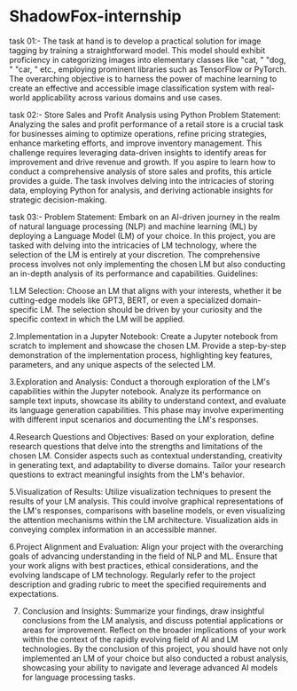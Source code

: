 # ShadowFox-internship

task 01:- The task at hand is to develop a practical solution for image
tagging by training a straightforward model. This model should
exhibit proficiency in categorizing images into elementary classes
like "cat,
" "dog,
" "car,
" etc., employing prominent libraries such as
TensorFlow or PyTorch. The overarching objective is to harness the
power of machine learning to create an effective and accessible
image classification system with real-world applicability across
various domains and use cases.

task 02:- Store Sales and Profit Analysis using Python
Problem Statement: Analyzing the sales and profit performance of a
retail store is a crucial task for businesses aiming to optimize
operations, refine pricing strategies, enhance marketing efforts, and
improve inventory management. This challenge requires leveraging
data-driven insights to identify areas for improvement and drive
revenue and growth. If you aspire to learn how to conduct a
comprehensive analysis of store sales and profits, this article
provides a guide. The task involves delving into the intricacies of
storing data, employing Python for analysis, and deriving actionable
insights for strategic decision-making.

task 03:- Problem Statement: Embark on an AI-driven journey in the realm of
natural language processing (NLP) and machine learning (ML) by
deploying a Language Model (LM) of your choice. In this project, you
are tasked with delving into the intricacies of LM technology, where
the selection of the LM is entirely at your discretion. The
comprehensive process involves not only implementing the chosen LM
but also conducting an in-depth analysis of its performance and
capabilities.
Guidelines:

1.LM Selection: Choose an LM that aligns with your interests, whether
it be cutting-edge models like GPT3, BERT, or even a specialized
domain-specific LM. The selection should be driven by your curiosity
and the specific context in which the LM will be applied.

2.Implementation in a Jupyter Notebook: Create a Jupyter notebook
from scratch to implement and showcase the chosen LM. Provide a
step-by-step demonstration of the implementation process,
highlighting key features, parameters, and any unique aspects of the
selected LM.

3.Exploration and Analysis: Conduct a thorough exploration of the
LM's capabilities within the Jupyter notebook. Analyze its
performance on sample text inputs, showcase its ability to understand
context, and evaluate its language generation capabilities. This phase
may involve experimenting with different input scenarios and
documenting the LM's responses.

4.Research Questions and Objectives: Based on your exploration,
define research questions that delve into the strengths and limitations
of the chosen LM. Consider aspects such as contextual
understanding, creativity in generating text, and adaptability to
diverse domains. Tailor your research questions to extract meaningful
insights from the LM's behavior.

5.Visualization of Results: Utilize visualization techniques to present
the results of your LM analysis. This could involve graphical
representations of the LM's responses, comparisons with baseline
models, or even visualizing the attention mechanisms within the LM
architecture. Visualization aids in conveying complex information in
an accessible manner.

6.Project Alignment and Evaluation: Align your project with the
overarching goals of advancing understanding in the field of NLP and
ML. Ensure that your work aligns with best practices, ethical
considerations, and the evolving landscape of LM technology.
Regularly refer to the project description and grading rubric to meet
the specified requirements and expectations.

7. Conclusion and Insights: Summarize your findings, draw insightful
conclusions from the LM analysis, and discuss potential applications
or areas for improvement. Reflect on the broader implications of your
work within the context of the rapidly evolving field of AI and LM
technologies.
By the conclusion of this project, you should have not only
implemented an LM of your choice but also conducted a robust
analysis, showcasing your ability to navigate and leverage advanced
AI models for language processing tasks.
